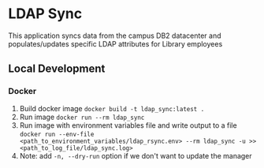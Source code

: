# LDAP Sync

This application syncs data from the campus DB2 datacenter and populates/updates
specific LDAP attributes for Library employees

## Local Development

### Docker
1. Build docker image `docker build -t ldap_sync:latest .`
1. Run image `docker run --rm ldap_sync`
1. Run image with environment variables file and write output to a file `docker run --env-file <path_to_environment_variables/ldap_rsync.env> --rm ldap_sync -u >> <path_to_log_file/ldap_sync.log>`
1. Note: add `-n, --dry-run` option if we don't want to update the manager
